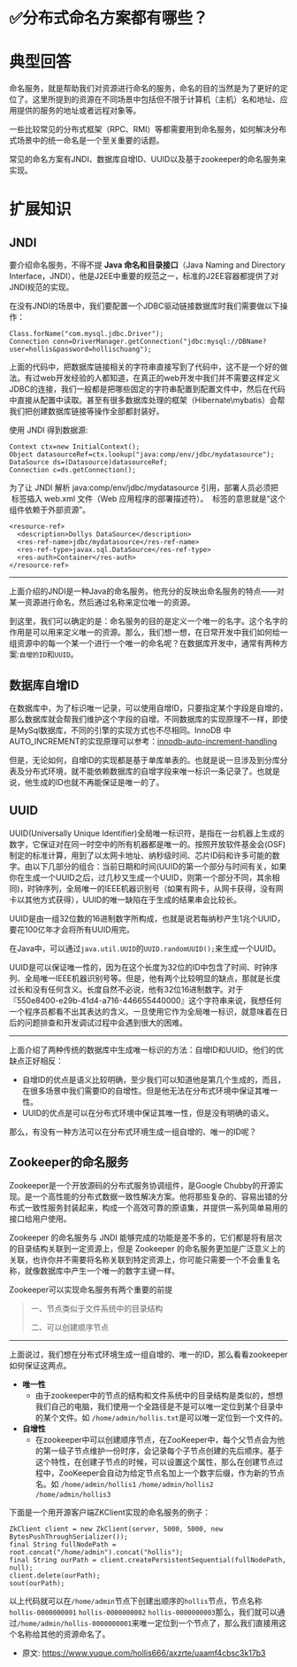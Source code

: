 # ✅分布式命名方案都有哪些？
<!--page header-->

<a name="DLg1L"></a>
# 典型回答

命名服务，就是帮助我们对资源进行命名的服务，命名的目的当然是为了更好的定位了。这里所提到的资源在不同场景中包括但不限于计算机（主机）名和地址、应用提供的服务的地址或者远程对象等。

一些比较常见的分布式框架（RPC、RMI）等都需要用到命名服务，如何解决分布式场景中的统一命名是一个至关重要的话题。

常见的命名方案有JNDI、数据库自增ID、UUID以及基于zookeeper的命名服务来实现。

<a name="lrxzZ"></a>
# 扩展知识
<a name="JNDI"></a>
## JNDI

要介绍命名服务，不得不提 **Java 命名和目录接口**（Java Naming and Directory Interface，JNDI），他是J2EE中重要的规范之一，标准的J2EE容器都提供了对JNDI规范的实现。

在没有JNDI的场景中，我们要配置一个JDBC驱动链接数据库时我们需要做以下操作：

```
Class.forName("com.mysql.jdbc.Driver");  
Connection conn=DriverManager.getConnection("jdbc:mysql://DBName?user=hollis&password=hollischuang");
```

上面的代码中，把数据库链接相关的字符串直接写到了代码中，这不是一个好的做法。有过web开发经验的人都知道，在真正的web开发中我们并不需要这样定义JDBC的连接，我们一般都是把哪些固定的字符串配置到配置文件中，然后在代码中直接从配置中读取。甚至有很多数据库处理的框架（Hibernate\mybatis）会帮我们把创建数据库链接等操作全部都封装好。

使用 JNDI 得到数据源:

```
Context ctx=new InitialContext();
Object datasourceRef=ctx.lookup("java:comp/env/jdbc/mydatasource");
DataSource ds=(Datasource)datasourceRef;
Connection c=ds.getConnection();
```

为了让 JNDI 解析 java:comp/env/jdbc/mydatasource 引用，部署人员必须把  标签插入 web.xml 文件（Web 应用程序的部署描述符）。  标签的意思就是“这个组件依赖于外部资源”。

```
<resource-ref>
  <description>Dollys DataSource</description>
  <res-ref-name>jdbc/mydatasource</res-ref-name>
  <res-ref-type>javax.sql.DataSource</res-ref-type>
  <res-auth>Container</res-auth>
</resource-ref>
```

---

上面介绍的JNDI是一种Java的命名服务。他充分的反映出命名服务的特点——对某一资源进行命名，然后通过名称来定位唯一的资源。

到这里，我们可以确定的是：命名服务的目的是定义一个唯一的名字。这个名字的作用是可以用来定义唯一的资源。那么，我们想一想，在日常开发中我们如何给一组资源中的每一个某一个进行一个唯一的命名呢？在数据库开发中，通常有两种方案:`自增的ID`和`UUID`。

<a name="d976c49f"></a>
## 数据库自增ID

在数据库中，为了标识唯一记录，可以使用自增ID，只要指定某个字段是自增的，那么数据库就会帮我们维护这个字段的自增。不同数据库的实现原理不一样，即使是MySql数据库，不同的引擎的实现方式也不尽相同。InnoDB 中AUTO_INCREMENT的实现原理可以参考：[innodb-auto-increment-handling](http://dev.mysql.com/doc/refman/5.6/en/innodb-auto-increment-handling.html)

但是，无论如何，自增ID的实现都是基于单库单表的。也就是说一旦涉及到分库分表及分布式环境，就不能依赖数据库的自增字段来唯一标识一条记录了。也就是说，他生成的ID也就不再能保证是唯一的了。

<a name="UUID"></a>
## UUID

UUID(Universally Unique Identifier)全局唯一标识符，是指在一台机器上生成的数字，它保证对在同一时空中的所有机器都是唯一的。按照开放软件基金会(OSF)制定的标准计算，用到了以太网卡地址、纳秒级时间、芯片ID码和许多可能的数字。由以下几部分的组合：当前日期和时间(UUID的第一个部分与时间有关，如果你在生成一个UUID之后，过几秒又生成一个UUID，则第一个部分不同，其余相同)，时钟序列，全局唯一的IEEE机器识别号（如果有网卡，从网卡获得，没有网卡以其他方式获得），UUID的唯一缺陷在于生成的结果串会比较长。

UUID是由一组32位数的16进制数字所构成，也就是说若每纳秒产生1兆个UUID，要花100亿年才会将所有UUID用完。

在Java中，可以通过`java.util.UUID`的`UUID.randomUUID();`来生成一个UUID。

UUID是可以保证唯一性的，因为在这个长度为32位的ID中包含了时间、时钟序列、全局唯一IEEE机器识别号等。但是，他有两个比较明显的缺点，那就是长度过长和没有任何含义。长度自然不必说，他有32位16进制数字。对于『550e8400-e29b-41d4-a716-446655440000』这个字符串来说，我想任何一个程序员都看不出其表达的含义。一旦使用它作为全局唯一标识，就意味着在日后的问题排查和开发调试过程中会遇到很大的困难。

---

上面介绍了两种传统的数据库中生成唯一标识的方法：自增ID和UUID。他们的优缺点正好相反：

- 自增ID的优点是语义比较明确，至少我们可以知道他是第几个生成的，而且，在很多场景中我们需要ID的自增性。但是他无法在分布式环境中保证其唯一性。
- UUID的优点是可以在分布式环境中保证其唯一性，但是没有明确的语义。

那么，有没有一种方法可以在分布式环境生成一组自增的、唯一的ID呢？

<a name="9fe9bc21"></a>
## Zookeeper的命名服务

Zookeeper是一个开放源码的分布式服务协调组件，是Google Chubby的开源实现。是一个高性能的分布式数据一致性解决方案。他将那些复杂的、容易出错的分布式一致性服务封装起来，构成一个高效可靠的原语集，并提供一系列简单易用的接口给用户使用。

Zookeeper 的命名服务与 JNDI 能够完成的功能是差不多的，它们都是将有层次的目录结构关联到一定资源上，但是 Zookeeper 的命名服务更加是广泛意义上的关联，也许你并不需要将名称关联到特定资源上，你可能只需要一个不会重复名称，就像数据库中产生一个唯一的数字主键一样。

Zookeeper可以实现命名服务有两个重要的前提

> 一、节点类似于文件系统中的目录结构
>  
> 二、可以创建顺序节点


---

上面说过，我们想在分布式环境生成一组自增的、唯一的ID，那么看看zookeeper如何保证这两点。

-  **唯一性** 
   - 由于zookeeper中的节点的结构和文件系统中的目录结构是类似的，想想我们自己的电脑，我们使用一个全路径是不是可以唯一定位到某个目录中的某个文件。如 `/home/admin/hollis.txt`是可以唯一定位到一个文件的。
-  **自增性** 
   - 在zookeeper中可以创建顺序节点，在ZooKeeper中，每个父节点会为他的第一级子节点维护一份时序，会记录每个子节点创建的先后顺序。基于这个特性，在创建子节点的时候，可以设置这个属性，那么在创建节点过程中，ZooKeeper会自动为给定节点名加上一个数字后缀，作为新的节点名。如 `/home/admin/hollis1` `/home/admin/hollis2` `/home/admin/hollis3`

下面是一个用开源客户端ZKClient实现的命名服务的例子：

```
ZkClient client = new ZkClient(server, 5000, 5000, new BytesPushThroughSerializer());
final String fullNodePath = root.concat("/home/admin").concat("hollis");
final String ourPath = client.createPersistentSequential(fullNodePath, null);
client.delete(ourPath);
sout(ourPath);
```

以上代码就可以在`/home/admin`节点下创建出顺序的`hollis`节点，节点名称`hollis-0000000001` `hollis-0000000002` `hollis-0000000003`那么，我们就可以通过`/home/admin/hollis-0000000001`来唯一定位到一个节点了，那么我们直接用这个名称给其他的资源命名了。


<!--page footer-->
- 原文: <https://www.yuque.com/hollis666/axzrte/uaamf4cbsc3k17b3>